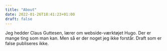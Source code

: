 ```yaml
---
title: "About"
date: 2022-01-26T18:41:23+01:00
draft: false
---
```


Jeg hedder Claus Guttesen, lærer om webside-værktøjet Hugo. Der er mange ting som man kan. Men så er der noget jeg ikke forstår. Draft som er false publiseres ikke.